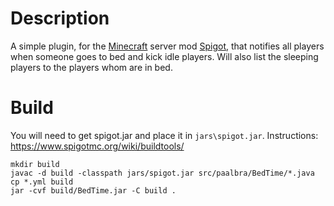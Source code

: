 # Description

A simple plugin, for the [Minecraft](https://www.minecraft.net/) server mod [Spigot](https://www.spigotmc.org), that notifies all players when someone goes to bed and kick idle players. Will also list the sleeping players to the players whom are in bed.

# Build

You will need to get spigot.jar and place it in `jars\spigot.jar`. Instructions: https://www.spigotmc.org/wiki/buildtools/

```
mkdir build
javac -d build -classpath jars/spigot.jar src/paalbra/BedTime/*.java
cp *.yml build
jar -cvf build/BedTime.jar -C build .
```
